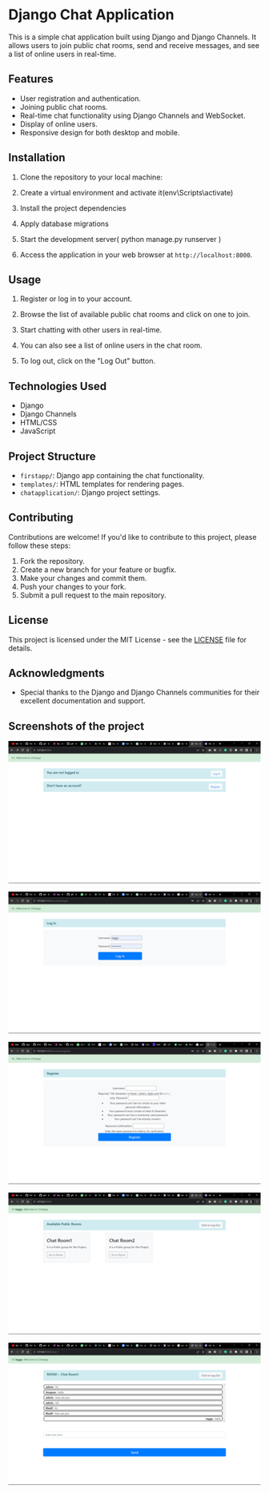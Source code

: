 # Django Chat Application

This is a simple chat application built using Django and Django Channels. It allows users to join public chat rooms, send and receive messages, and see a list of online users in real-time.

## Features

- User registration and authentication.
- Joining public chat rooms.
- Real-time chat functionality using Django Channels and WebSocket.
- Display of online users.
- Responsive design for both desktop and mobile.

## Installation

1. Clone the repository to your local machine:

2. Create a virtual environment and activate it(env\Scripts\activate)


3. Install the project dependencies


4. Apply database migrations


5. Start the development server( python manage.py runserver )


6. Access the application in your web browser at `http://localhost:8000`.

## Usage

1. Register or log in to your account.

2. Browse the list of available public chat rooms and click on one to join.

3. Start chatting with other users in real-time.

4. You can also see a list of online users in the chat room.

5. To log out, click on the "Log Out" button.

## Technologies Used

- Django
- Django Channels
- HTML/CSS
- JavaScript

## Project Structure

- `firstapp/`: Django app containing the chat functionality.
- `templates/`: HTML templates for rendering pages.
- `chatapplication/`: Django project settings.

## Contributing

Contributions are welcome! If you'd like to contribute to this project, please follow these steps:

1. Fork the repository.
2. Create a new branch for your feature or bugfix.
3. Make your changes and commit them.
4. Push your changes to your fork.
5. Submit a pull request to the main repository.

## License

This project is licensed under the MIT License - see the [LICENSE](LICENSE) file for details.

## Acknowledgments

- Special thanks to the Django and Django Channels communities for their excellent documentation and support.

## Screenshots of the project

![Home page](./screenshots/home.png)

![Log in page](./screenshots/login.png)

![Register page](./screenshots/register.png)

![Chat rooms page](./screenshots/chatrooms.png)

![Interface of chat room](./screenshots/insideChat.png)